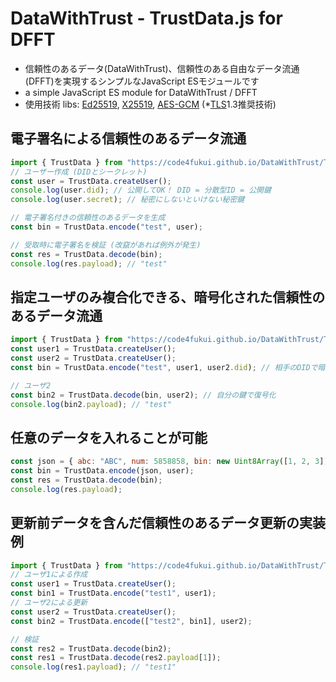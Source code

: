 # DataWithTrust - TrustData.js for DFFT

- 信頼性のあるデータ(DataWithTrust)、信頼性のある自由なデータ流通(DFFT)を実現するシンプルなJavaScript ESモジュールです
- a simple JavaScript ES module for DataWithTrust / DFFT
- 使用技術 libs: [Ed25519](https://ja.wikipedia.org/wiki/%E3%82%A8%E3%83%89%E3%83%AF%E3%83%BC%E3%82%BA%E6%9B%B2%E7%B7%9A%E3%83%87%E3%82%B8%E3%82%BF%E3%83%AB%E7%BD%B2%E5%90%8D%E3%82%A2%E3%83%AB%E3%82%B4%E3%83%AA%E3%82%BA%E3%83%A0), [X25519](https://ja.wikipedia.org/wiki/Curve25519), [AES-GCM](https://ja.wikipedia.org/wiki/Galois/Counter_Mode) (*[TLS](https://ja.wikipedia.org/wiki/Transport_Layer_Security)1.3推奨技術)

## 電子署名による信頼性のあるデータ流通

```js
import { TrustData } from "https://code4fukui.github.io/DataWithTrust/TrustData.js";
// ユーザー作成 (DIDとシークレット)
const user = TrustData.createUser();
console.log(user.did); // 公開してOK！ DID = 分散型ID = 公開鍵
console.log(user.secret); // 秘密にしないといけない秘密鍵

// 電子署名付きの信頼性のあるデータを生成
const bin = TrustData.encode("test", user);

// 受取時に電子署名を検証 (改竄があれば例外が発生)
const res = TrustData.decode(bin);
console.log(res.payload); // "test"
```

## 指定ユーザのみ複合化できる、暗号化された信頼性のあるデータ流通

```js
import { TrustData } from "https://code4fukui.github.io/DataWithTrust/TrustData.js";
const user1 = TrustData.createUser();
const user2 = TrustData.createUser();
const bin = TrustData.encode("test", user1, user2.did); // 相手のDIDで暗号化

// ユーザ2
const bin2 = TrustData.decode(bin, user2); // 自分の鍵で復号化
console.log(bin2.payload); // "test"
```

## 任意のデータを入れることが可能

```js
const json = { abc: "ABC", num: 5858858, bin: new Uint8Array([1, 2, 3])};
const bin = TrustData.encode(json, user);
const res = TrustData.decode(bin);
console.log(res.payload);
```

## 更新前データを含んだ信頼性のあるデータ更新の実装例

```js
import { TrustData } from "https://code4fukui.github.io/DataWithTrust/TrustData.js";
// ユーザ1による作成
const user1 = TrustData.createUser();
const bin1 = TrustData.encode("test1", user1);
// ユーザ2による更新
const user2 = TrustData.createUser();
const bin2 = TrustData.encode(["test2", bin1], user2);

// 検証
const res2 = TrustData.decode(bin2);
const res1 = TrustData.decode(res2.payload[1]);
console.log(res1.payload); // "test1"
```
